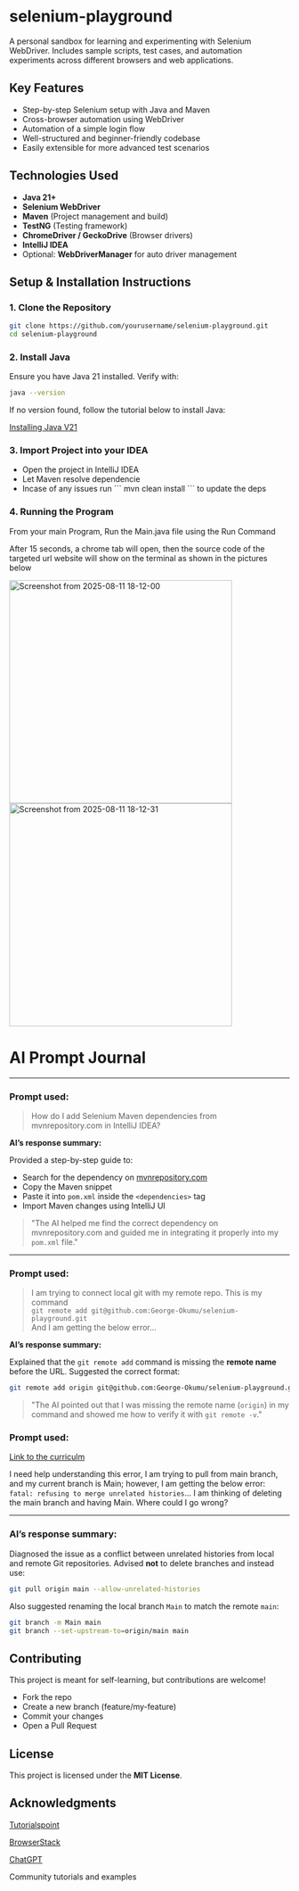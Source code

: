 # selenium-playground
A personal sandbox for learning and experimenting with Selenium WebDriver. Includes sample scripts, test cases, and automation experiments across different browsers and web applications.

##  Key Features

-  Step-by-step Selenium setup with Java and Maven
-  Cross-browser automation using WebDriver
-  Automation of a simple login flow
-  Well-structured and beginner-friendly codebase
-  Easily extensible for more advanced test scenarios

##  Technologies Used

- **Java 21+**
- **Selenium WebDriver**
- **Maven** (Project management and build)
- **TestNG** (Testing framework)
- **ChromeDriver / GeckoDrive** (Browser drivers)
- **IntelliJ IDEA**
- Optional: **WebDriverManager** for auto driver management

## Setup & Installation Instructions

### 1. Clone the Repository

```bash
git clone https://github.com/yourusername/selenium-playground.git
cd selenium-playground
```
### 2. Install Java
<p>Ensure you have Java 21 installed. Verify with:</p>

```bash
java --version
```
<p>If no version found, follow the tutorial below to install Java: </p>

[Installing Java V21](https://www.oracle.com/java/technologies/javase/jdk21-archive-downloads.html)

### 3. Import Project into your IDEA
<ul>
  <li>Open the project in IntelliJ IDEA</li>
  <li> Let Maven resolve dependencie</li>
  <li>Incase of any issues run ``` mvn clean install ``` to update the deps</li>
</ul>

### 4. Running the Program
<p>From your main Program, Run the Main.java file using the Run Command</p>
<p>After 15 seconds, a chrome tab will open, then the source code of the targeted url website will show on the terminal as shown in the pictures below</p>

<img width="400" height="400" title="Selenium's ChromeDiver" alt="Screenshot from 2025-08-11 18-12-00" src="https://github.com/user-attachments/assets/4006546a-f6e7-4488-9483-b569577d96e3" />

<img width="400" height="400" title="Source code as displayed by Selenium" alt="Screenshot from 2025-08-11 18-12-31" src="https://github.com/user-attachments/assets/83abb871-c6a8-447d-9cca-02ff5ee057dc" />




# AI Prompt Journal

---

### Prompt used:

> How do I add Selenium Maven dependencies from mvnrepository.com in IntelliJ IDEA?

**AI’s response summary:**

Provided a step-by-step guide to:  
- Search for the dependency on [mvnrepository.com](https://mvnrepository.com)  
- Copy the Maven snippet  
- Paste it into `pom.xml` inside the `<dependencies>` tag  
- Import Maven changes using IntelliJ UI

> "The AI helped me find the correct dependency on mvnrepository.com and guided me in integrating it properly into my `pom.xml` file."

---

### Prompt used:

> I am trying to connect local git with my remote repo. This is my command  
> `git remote add git@github.com:George-Okumu/selenium-playground.git`  
> And I am getting the below error…

**AI’s response summary:**

Explained that the `git remote add` command is missing the **remote name** before the URL. Suggested the correct format:

```bash
git remote add origin git@github.com:George-Okumu/selenium-playground.git
```
> "The AI pointed out that I was missing the remote name (`origin`) in my command and showed me how to verify it with `git remote -v`."

### Prompt used:
[Link to the curriculm](https://ai.moringaschool.com/ai-software/ai-use-cases/usecases-debugging/)

I need help understanding this error, I am trying to pull from main branch, and my current branch is Main; however, I am getting the below error:  
`fatal: refusing to merge unrelated histories`... I am thinking of deleting the main branch and having Main. Where could I go wrong?

---

### AI’s response summary:

Diagnosed the issue as a conflict between unrelated histories from local and remote Git repositories. Advised **not** to delete branches and instead use:

```bash
git pull origin main --allow-unrelated-histories
```

Also suggested renaming the local branch `Main` to match the remote `main`:

```bash
git branch -m Main main
git branch --set-upstream-to=origin/main main
```

##  Contributing
This project is meant for self-learning, but contributions are welcome!
<ul>
  <li>Fork the repo</li>
  <li>Create a new branch (feature/my-feature)</li>
  <li>Commit your changes</li>
  <li>Open a Pull Request</li>
</ul>

## License
This project is licensed under the **MIT License**.

##  Acknowledgments
[Tutorialspoint](https://www.tutorialspoint.com/selenium/index.htm)

[BrowserStack](https://www.browserstack.com/guide/testng-framework-with-selenium-automation)

[ChatGPT](https://chatgpt.com/)

Community tutorials and examples

